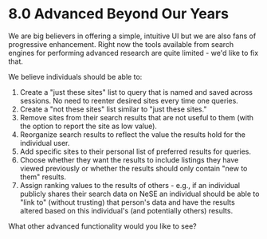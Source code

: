 # 8.0 Advanced Beyond Our Years

We are big believers in offering a simple, intuitive UI but we are also fans of progressive enhancement. Right now the tools available from search engines for performing advanced research are quite limited - we'd like to fix that.

We believe individuals should be able to:

1. Create a "just these sites" list to query that is named and saved across sessions. No need to reenter desired sites every time one queries.
2. Create a "not these sites" list similar to "just these sites."
3. Remove sites from their search results that are not useful to them \(with the option to report the site as low value\).
4. Reorganize search results to reflect the value the results hold for the individual user.
5. Add specific sites to their personal list of preferred results for queries.
6. Choose whether they want the results to include listings they have viewed previously or whether the results should only contain "new to them" results.
7. Assign ranking values to the results of others - e.g., if an individual publicly shares their search data on NeSE an individual should be able to "link to" \(without trusting\) that person's data and have the results altered based on this individual's \(and potentially others\) results.

What other advanced functionality would you like to see?

